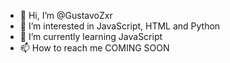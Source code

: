- 👋 Hi, I’m @GustavoZxr
- 👀 I’m interested in JavaScript, HTML and Python
- 🌱 I’m currently learning JavaScript
- 📫 How to reach me COMING SOON

<!---
GustavoZxr/GustavoZxr is a ✨ special ✨ repository because its `README.md` (this file) appears on your GitHub profile.
You can click the Preview link to take a look at your changes.
--->
